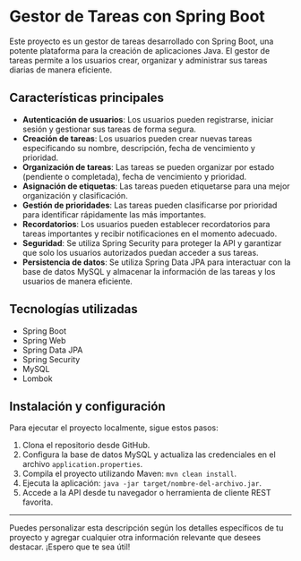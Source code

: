 # Gestor de Tareas con Spring Boot

Este proyecto es un gestor de tareas desarrollado con Spring Boot, una potente plataforma para la creación de aplicaciones Java. El gestor de tareas permite a los usuarios crear, organizar y administrar sus tareas diarias de manera eficiente.

## Características principales

- **Autenticación de usuarios**: Los usuarios pueden registrarse, iniciar sesión y gestionar sus tareas de forma segura.
- **Creación de tareas**: Los usuarios pueden crear nuevas tareas especificando su nombre, descripción, fecha de vencimiento y prioridad.
- **Organización de tareas**: Las tareas se pueden organizar por estado (pendiente o completada), fecha de vencimiento y prioridad.
- **Asignación de etiquetas**: Las tareas pueden etiquetarse para una mejor organización y clasificación.
- **Gestión de prioridades**: Las tareas pueden clasificarse por prioridad para identificar rápidamente las más importantes.
- **Recordatorios**: Los usuarios pueden establecer recordatorios para tareas importantes y recibir notificaciones en el momento adecuado.
- **Seguridad**: Se utiliza Spring Security para proteger la API y garantizar que solo los usuarios autorizados puedan acceder a sus tareas.
- **Persistencia de datos**: Se utiliza Spring Data JPA para interactuar con la base de datos MySQL y almacenar la información de las tareas y los usuarios de manera eficiente.

## Tecnologías utilizadas

- Spring Boot
- Spring Web
- Spring Data JPA
- Spring Security
- MySQL
- Lombok

## Instalación y configuración

Para ejecutar el proyecto localmente, sigue estos pasos:

1. Clona el repositorio desde GitHub.
2. Configura la base de datos MySQL y actualiza las credenciales en el archivo `application.properties`.
3. Compila el proyecto utilizando Maven: `mvn clean install`.
4. Ejecuta la aplicación: `java -jar target/nombre-del-archivo.jar`.
5. Accede a la API desde tu navegador o herramienta de cliente REST favorita.

---

Puedes personalizar esta descripción según los detalles específicos de tu proyecto y agregar cualquier otra información relevante que desees destacar. ¡Espero que te sea útil!